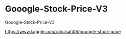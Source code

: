 # Gooogle-Stock-Price-V3
Gooogle-Stock-Price-V3

https://www.kaggle.com/rahulsah06/gooogle-stock-price
